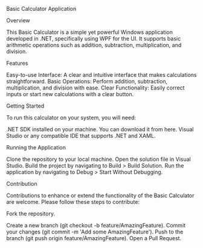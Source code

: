Basic Calculator Application

Overview

This Basic Calculator is a simple yet powerful Windows application developed in .NET, specifically using WPF for the UI. It supports basic arithmetic operations such as addition, subtraction, multiplication, and division.

Features

Easy-to-use Interface: A clear and intuitive interface that makes calculations straightforward.
Basic Operations: Perform addition, subtraction, multiplication, and division with ease.
Clear Functionality: Easily correct inputs or start new calculations with a clear button.

Getting Started

To run this calculator on your system, you will need:

.NET SDK installed on your machine. You can download it from here.
Visual Studio or any compatible IDE that supports .NET and XAML.

Running the Application

Clone the repository to your local machine.
Open the solution file in Visual Studio.
Build the project by navigating to Build > Build Solution.
Run the application by navigating to Debug > Start Without Debugging.

Contribution

Contributions to enhance or extend the functionality of the Basic Calculator are welcome. Please follow these steps to contribute:

Fork the repository.

Create a new branch (git checkout -b feature/AmazingFeature).
Commit your changes (git commit -m 'Add some AmazingFeature').
Push to the branch (git push origin feature/AmazingFeature).
Open a Pull Request.
